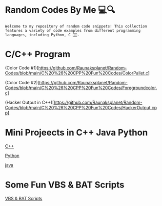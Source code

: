 # Random Codes By Me 💻🔍
    Welcome to my repository of random code snippets! This collection
    features a variety of code examples from different programming languages, including Python, C 🚀🧩.

# C/C++ Program
(Color Code #1)[https://github.com/Raunaksplanet/Random-Codes/blob/main/C%20%26%20CPP%20Fun%20Codes/ColorPallet.c]

(Color Code #2)[https://github.com/Raunaksplanet/Random-Codes/blob/main/C%20%26%20CPP%20Fun%20Codes/Foregroundcolor.c]

(Hacker Output in C++)[https://github.com/Raunaksplanet/Random-Codes/blob/main/C%20%26%20CPP%20Fun%20Codes/HackerOutput.cpp]


# Mini Projeects in C++ Java Python

[C++ ](https://github.com/Raunaksplanet/Random-Codes/tree/main/Mini%20Projects/C%2B%2B)

[Python](https://github.com/Raunaksplanet/Random-Codes/tree/main/Mini%20Projects/Python)

[java](https://github.com/Raunaksplanet/Random-Codes/tree/main/Mini%20Projects/Java)

# Some Fun VBS & BAT Scripts
[VBS & BAT Scripts](https://github.com/Raunaksplanet/Random-Codes/tree/main/VBS%20%26%20BAT%20Fun%20Scripts)
